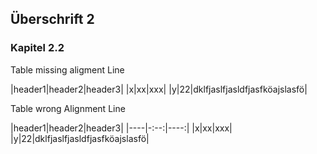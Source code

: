 ## Überschrift 2

### Kapitel 2.2

Table missing aligment Line

|header1|header2|header3|
|x|xx|xxx|
|y|22|dklfjaslfjasldfjasfköajslasfö|


Table wrong Alignment Line

|header1|header2|header3|
|----|-:--:|----:|
|x|xx|xxx|
|y|22|dklfjaslfjasldfjasfköajslasfö|


